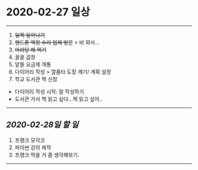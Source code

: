# 2020-02-27 일상
-------------------------------
1. ~~일찍 일어나기~~
2. ~~핸드폰 액정 수리 업체 방문~~ > 비 와서...
3. ~~마라탕 해 먹기~~
4. 꿀꿀 곱창
5. 알뜰 요금제 개통
6. 다이어리 작성 > 열품타 도장 깨기/ 계획 설정
7. 학교 도서관 책 신청

- 다이어리 작성 시작: 잘 작성하기
- 도서관 가서 책 읽고 싶다...책 읽고 싶어..
-----------------------------------
## *2020-02-28일 할 일*
1. 프랭크 모각코
2. 파이썬 강의 제작
3. 프랭크 먹을 거 좀 생각해보기.
------------
